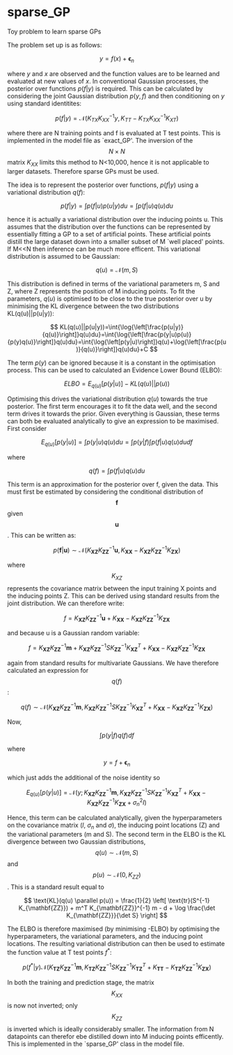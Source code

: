 # sparse_GP
Toy problem to learn sparse GPs

The problem set up is as follows:

$$y=f(x)+\boldsymbol{\epsilon}_{n}$$ 

where $y$ and $x$ are observed and the function values are to be learned and evaluated at new values of $x$. In conventional Gaussian processes, the posterior over functions $p(f|y)$ is required. This can be calculated by considering the joint Gaussian distribution $p(y,f)$ and then conditioning on $y$ using standard identitites:

$$p(f|y)=\mathcal{N}\left(K_{TX}K_{XX}^{-1} y,K_{TT}-K_{TX}K_{XX}^{-1}K_{XT}\right)$$ 

where there are N training points and f is evaluated at T test points. This is implemented in the model file as `exact_GP'. The inversion of the $$N\times N$$ matrix $K_{XX}$ limits this method to N<10,000, hence it is not applicable to larger datasets. Therefore sparse GPs must be used.

The idea is to represent the posterior over functions, $p(f|y)$ using a variational distribution $q(f)$:

$$p(f|y)=\int{p(f|u)p(u|y)}du=\int{p(f|u)q(u)}du$$

hence it is actually a variational distribution over the inducing points u. This assumes that the distribution over the functions can be represented by essentially fitting a GP to a set of artificial points. These artificial points distill the large dataset down into a smaller subset of M `well placed' points. If M<<N then inference can be much more efficent. This variational distribution is assumed to be Gaussian:

$$q(u)=\mathcal{N}\left(m,S\right)$$

This distribution is defined in terms of the variational parameters m, S and Z, where Z represents the position of M inducing points. To fit the parameters, $q(u)$ is optimised to be close to the true posterior over u by minimising the KL divergence between the two distributions KL(q(u)||p(u|y)):

$$
KL(q(u)||p(u|y))=\int{\log{\left[\frac{p(u|y)}{q(u)}\right]}q(u)du}=\int{\log{\left[\frac{p(y|u)p(u)}{p(y)q(u)}\right]}q(u)du}=\int{\log{\left[p(y|u)\right]}q(u)+\log{\left[\frac{p(u)}{q(u)}\right]}q(u)du}+C
$$

The term $p(y)$ can be ignored because it is a constant in the optimisation process. This can be used to calculated an Evidence Lower Bound (ELBO):

$$ELBO=E_{q(u)}[p(y|u)]-KL(q(u)||p(u))$$

Optimising this drives the variational distribution $q(u)$ towards the true posterior. The first term encourages it to fit the data well, and the second term drives it towards the prior. Given everything is Gaussian, these terms can both be evaluated analytically to give an expression to be maximised. First consider 

$$E_{q(u)}[p(y|u)]=\int{p(y|u)q(u)du}=\int{p(y|f)\int{p(f|u)q(u)du}df}$$

where

$$q(f)=\int{p(f|u)q(u)du}$$ 

This term is an approximation for the posterior over f, given the data. This must first be estimated by considering the conditional distribution of $$\mathbf{f}$$ given $$\mathbf{u}$$. This can be written as:

$$
p(\mathbf{f} | \mathbf{u}) \sim \mathcal{N} \left( K_{\mathbf{X Z}} K_{\mathbf{Z Z}}^{-1} \mathbf{u}, K_{\mathbf{X X}} - K_{\mathbf{X Z}} K_{\mathbf{Z Z}}^{-1} K_{\mathbf{Z X}} \right)
$$

where $$K_{XZ}$$ represents the covariance matrix between the input training X points and the inducing points Z. This can be derived using standard results from the joint distribution. We can therefore write:

$$f=K_{\mathbf{X Z}} K_{\mathbf{Z Z}}^{-1} \mathbf{u}+K_{\mathbf{X X}} - K_{\mathbf{X Z}} K_{\mathbf{Z Z}}^{-1} K_{\mathbf{Z X}}$$

and because u is a Gaussian random variable:

$$f=K_{\mathbf{X Z}} K_{\mathbf{Z Z}}^{-1} \mathbf{m}+K_{\mathbf{X Z}} K_{\mathbf{Z Z}}^{-1}SK_{\mathbf{Z Z}}^{-1}K_{\mathbf{X Z}}^{T}+K_{\mathbf{X X}} - K_{\mathbf{X Z}} K_{\mathbf{Z Z}}^{-1} K_{\mathbf{Z X}}$$

again from standard results for multivariate Gaussians. We have therefore calculated an expression for $$q(f)$$:

$$q(f) \sim \mathcal{N}\left(K_{\mathbf{X Z}} K_{\mathbf{Z Z}}^{-1} \mathbf{m}, K_{\mathbf{X Z}} K_{\mathbf{Z Z}}^{-1}SK_{\mathbf{Z Z}}^{-1}K_{\mathbf{X Z}}^{T}+K_{\mathbf{X X}}-K_{\mathbf{X Z}} K_{\mathbf{Z Z}}^{-1} K_{\mathbf{Z X}} \right)$$

Now,

$$\int{p(y|f)q(f)df}$$

where

$$y=f+\boldsymbol{\epsilon}_{n}$$

which just adds the additional of the noise identity so

$$E_{q(u)}[p(y|u)]= \mathcal{N}\left(y; K_{\mathbf{X Z}} K_{\mathbf{Z Z}}^{-1} \mathbf{m}, K_{\mathbf{X Z}} K_{\mathbf{Z Z}}^{-1}SK_{\mathbf{Z Z}}^{-1}K_{\mathbf{X Z}}^{T}+K_{\mathbf{X X}}-K_{\mathbf{X Z}} K_{\mathbf{Z Z}}^{-1} K_{\mathbf{Z X}} +\sigma_{n}^{2}I \right)$$

Hence, this term can be calculated analytically, given the hyperparameters on the covariance matrix ($l$, $\sigma_{n}$ and $\sigma$), the inducing point locations (Z) and the variational parameters (m and S). The second term in the ELBO is the KL divergence between two Gaussian distributions, $$q(u) \sim \mathcal{N}\left(m, S\right)$$ and $$p(u) \sim \mathcal{N}\left(0, K_{ZZ}\right)$$. This is a standard result equal to 

$$
\text{KL}(q(u) \parallel p(u)) = \frac{1}{2} \left[ \text{tr}(S^{-1} K_{\mathbf{ZZ}}) + m^T K_{\mathbf{ZZ}}^{-1} m - d + \log \frac{\det K_{\mathbf{ZZ}}}{\det S} \right]
$$

The ELBO is therefore maximised (by minimising -ELBO) by optimising the hyperparameters, the variational parameters, and the inducing point locations. The resulting variational distribution can then be used to estimate the function value at T test points $f^{*}$:

$$
p(f^{*}|y) \mathcal{N}\left(K_{\mathbf{T Z}} K_{\mathbf{Z Z}}^{-1} \mathbf{m}, K_{\mathbf{T Z}} K_{\mathbf{Z Z}}^{-1}SK_{\mathbf{Z Z}}^{-1}K_{\mathbf{T Z}}^{T}+K_{\mathbf{T T}}-K_{\mathbf{T Z}} K_{\mathbf{Z Z}}^{-1} K_{\mathbf{Z X}}\right)
$$

In both the training and prediction stage, the matrix $$K_{XX}$$ is now not inverted; only $$K_{ZZ}$$ is inverted which is ideally considerably smaller. The information from N datapoints can therefor ebe distilled down into M inducing points efficently.
This is implemented in the `sparse_GP' class in the model file.
